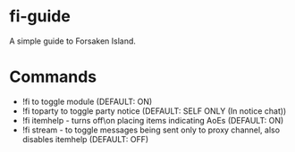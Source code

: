 # fi-guide
A simple guide to Forsaken Island.

# Commands
- !fi to toggle module (DEFAULT: ON)
- !fi toparty to toggle party notice (DEFAULT: SELF ONLY (In notice chat))
- !fi itemhelp - turns off\on placing items indicating AoEs (DEFAULT: ON)
- !fi stream - to toggle messages being sent only to proxy channel, also disables itemhelp (DEFAULT: OFF)
